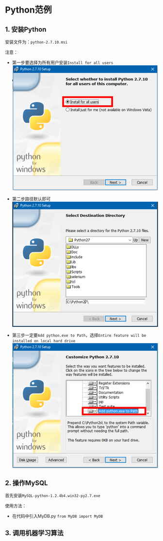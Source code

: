 # Python范例

## 1. 安装Python
安装文件为：`python-2.7.10.msi`

注意：

* 第一步要选择为所有用户安装`Install for all users`
![1](tips/1.png)

* 第二步路径默认即可
![2](tips/2.png)

* 第三步一定要`Add python.exe to Path`，选择`Entire feature will be installed on local hard drive`
![3](tips/3.png)

## 2. 操作MySQL
首先安装`MySQL-python-1.2.4b4.win32-py2.7.exe`

使用方法：

* 在代码中引入MyDB.py `from MyDB import MyDB`





## 3. 调用机器学习算法